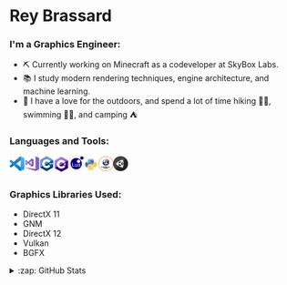 # Rey Brassard
### I'm a Graphics Engineer:
* :pick: Currently working on Minecraft as a codeveloper at SkyBox Labs.
* :books: I study modern rendering techniques, engine architecture, and machine learning.
* :evergreen_tree: I have a love for the outdoors, and spend a lot of time hiking :walking_man:, swimming :swimming_man:, and camping :tent:

### Languages and Tools:
<img align="left" alt="VS Code" width="26px" src="https://raw.githubusercontent.com/CosmicRey/CosmicRey/main/.github/images/vscode.png" />
<img align="left" alt="Visual Studio" width="26px" src="https://raw.githubusercontent.com/CosmicRey/CosmicRey/main/.github/images/vs.png" />
<img align="left" alt="C++" width="26px" src="https://raw.githubusercontent.com/CosmicRey/CosmicRey/main/.github/images/Cpp.png" />
<img align="left" alt="C Sharp" width="26px" src="https://raw.githubusercontent.com/CosmicRey/CosmicRey/main/.github/images/csharp.png" />
<img align="left" alt="Lua" width="26px" src="https://raw.githubusercontent.com/CosmicRey/CosmicRey/main/.github/images/lua.png" />
<img align="left" alt="Python" width="26px" src="https://raw.githubusercontent.com/CosmicRey/CosmicRey/main/.github/images/python.png" />
<img align="left" alt="Unreal Engine" width="26px" src="https://raw.githubusercontent.com/CosmicRey/CosmicRey/main/.github/images/ue4.png" />
<img align="left" alt="Unity Engine" width="26px" src="https://raw.githubusercontent.com/CosmicRey/CosmicRey/main/.github/images/Unity.png" />

<br/>
<br/>

### Graphics Libraries Used:
* DirectX 11
* GNM
* DirectX 12
* Vulkan
* BGFX

<details>
  <summary>:zap: GitHub Stats</summary>
	<img align="left" alt="CosmicRey's GitHub Stats" src="https://github-readme-stats.vercel.app/api?username=CosmicRey&count_private=true&show_icons=true&theme=merko" />
</details>